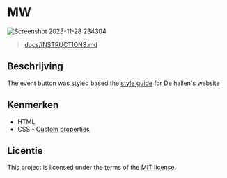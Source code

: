 # MW
 
 
 ![Screenshot 2023-11-28 234304](https://github.com/christoph3r3w/look-and-feel-corporate-identity/assets/144007933/e5d94638-8cf7-4aa0-a01b-ea5c8dbcc320)

 
 
 > [docs/INSTRUCTIONS.md](docs/INSTRUCTIONS.md)



## Beschrijving
The event button was styled based the [style guide](https://christoph3r3w.github.io/look-and-feel-living-styleguide/) for De hallen's website

## Kenmerken
* HTML
* CSS  - [Custom properties](https://github.com/christoph3r3w/look-and-feel-custom-properties/wiki)


## Licentie

This project is licensed under the terms of the [MIT license](./LICENSE).
